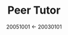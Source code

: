 ---
section: "Experience"
type: "Educator"
title: "Peer Tutor"
company: "Northern Illinois University"
timeframe: "2003-2005"
date: "20051001 <- 20030101"
edition: "juliacomputing"
---
